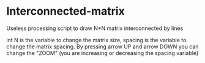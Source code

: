 # Interconnected-matrix
Useless processing script to draw N*N matrix interconnected by lines

int N is the variable to change the matrix size, spacing is the variable to change the matrix spacing.
By pressing arrow UP and arrow DOWN you can change the "ZOOM" (you are increasing or decreasing the spacing variable)
